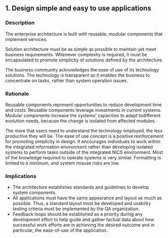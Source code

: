 ## 1. Design simple and easy to use applications

### Description

The enterprise architecture is built with reusable, modular components that
implement services.

Solution architecture must be as simple as possible to maintain yet meet business requirements. Whenever complexity is required, it must be encapsulated to promote simplicity of solutions defined by the architecture.

The business community acknowledges the ease of use of its technology solutions. The technology is
transparent as it enables the business to concentrate on tasks, rather than system operation issues.

### Rationale

Reusable components represent opportunities to reduce development time and costs. Reusable components
leverage investments in current systems. Modular components increase the systems’ capacities to adapt todifferent evolution needs, because the change is isolated from affected modules.

The more that users need to understand the technology employed, the less productive they will be. The ease of use concept is a positive reinforcement for promoting simplicity in design. It encourages individuals to work within the integrated information environment rather than developing isolated systems to perform tasks outside of the integrated NICS environment. Most of the knowledge required to operate systems is very similar.
Formatting is limited to a minimum, and system misuse risks are low.

### Implications

- The architecture establishes standards and guidelines to develop system components.
- All applications must have the same appearance and layout as much as possible. Thus, a standard layout must be developed and usability testing criteria must be implemented by the QA organization.
- Feedback loops should be established as a priority during any development effort to help guide and gather factual data about how successful work efforts are in achieving the desired outcome and in particular, the ease-of-use of the application.
